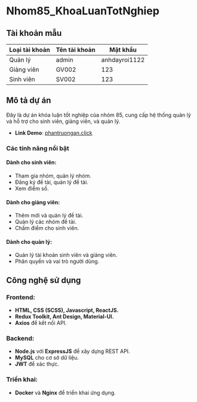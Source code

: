 # Nhom85_KhoaLuanTotNghiep

## Tài khoản mẫu

| **Loại tài khoản** | **Tên tài khoản** | **Mật khẩu**     |
|---------------------|-------------------|------------------|
| Quản lý            | admin            | anhdayroi1122    |
| Giảng viên         | GV002            | 123              |
| Sinh viên          | SV002            | 123              |

## Mô tả dự án

Đây là dự án khóa luận tốt nghiệp của nhóm 85, cung cấp hệ thống quản lý và hỗ trợ cho sinh viên, giảng viên, và quản lý. 

- **Link Demo**: [phantruongan.click](https://phantruongan.click)  

### Các tính năng nổi bật

#### **Dành cho sinh viên:**
- Tham gia nhóm, quản lý nhóm.
- Đăng ký đề tài, quản lý đề tài.
- Xem điểm số.

#### **Dành cho giảng viên:**
- Thêm mới và quản lý đề tài.
- Quản lý các nhóm đề tài.
- Chấm điểm cho sinh viên.

#### **Dành cho quản lý:**
- Quản lý tài khoản sinh viên và giảng viên.
- Phân quyền và vai trò người dùng.

## Công nghệ sử dụng

### Frontend:
- **HTML, CSS (SCSS), Javascript, ReactJS.**
- **Redux Toolkit, Ant Design, Material-UI.**
- **Axios** để kết nối API.

### Backend:
- **Node.js** với **ExpressJS** để xây dựng REST API.
- **MySQL** cho cơ sở dữ liệu.
- **JWT** để xác thực.

### Triển khai:
- **Docker** và **Nginx** để triển khai ứng dụng.
